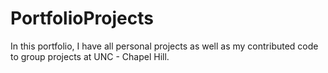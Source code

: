 # PortfolioProjects

In this portfolio, I have all personal projects as well as my contributed code to group projects at UNC - Chapel Hill.



